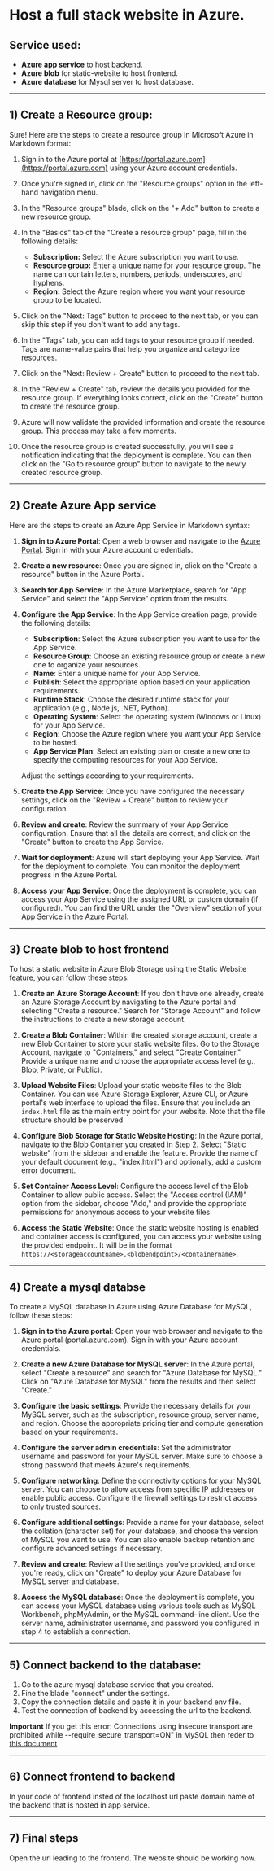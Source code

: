 # Host a full stack website in Azure.
## Service used: 
+ **Azure app service** to host backend.
+ **Azure blob** for static-website to host frontend.
+ **Azure database** for Mysql server to host database.

 ---
 
## 1) Create a Resource group:

Sure! Here are the steps to create a resource group in Microsoft Azure in Markdown format:

1. Sign in to the Azure portal at [https://portal.azure.com](https://portal.azure.com) using your Azure account credentials.

2. Once you're signed in, click on the "Resource groups" option in the left-hand navigation menu.

3. In the "Resource groups" blade, click on the "+ Add" button to create a new resource group.

4. In the "Basics" tab of the "Create a resource group" page, fill in the following details:
   - **Subscription:** Select the Azure subscription you want to use.
   - **Resource group:** Enter a unique name for your resource group. The name can contain letters, numbers, periods, underscores, and hyphens.
   - **Region:** Select the Azure region where you want your resource group to be located.

5. Click on the "Next: Tags" button to proceed to the next tab, or you can skip this step if you don't want to add any tags.

6. In the "Tags" tab, you can add tags to your resource group if needed. Tags are name-value pairs that help you organize and categorize resources.

7. Click on the "Next: Review + Create" button to proceed to the next tab.

8. In the "Review + Create" tab, review the details you provided for the resource group. If everything looks correct, click on the "Create" button to create the resource group.

9. Azure will now validate the provided information and create the resource group. This process may take a few moments.

10. Once the resource group is created successfully, you will see a notification indicating that the deployment is complete. You can then click on the "Go to resource group" button to navigate to the newly created resource group.

---

## 2) Create Azure App service 

 Here are the steps to create an Azure App Service in Markdown syntax:

1. **Sign in to Azure Portal**: Open a web browser and navigate to the [Azure Portal](https://portal.azure.com/). Sign in with your Azure account credentials.

2. **Create a new resource**: Once you are signed in, click on the "Create a resource" button in the Azure Portal.

3. **Search for App Service**: In the Azure Marketplace, search for "App Service" and select the "App Service" option from the results.

4. **Configure the App Service**: In the App Service creation page, provide the following details:

   - **Subscription**: Select the Azure subscription you want to use for the App Service.
   - **Resource Group**: Choose an existing resource group or create a new one to organize your resources.
   - **Name**: Enter a unique name for your App Service.
   - **Publish**: Select the appropriate option based on your application requirements.
   - **Runtime Stack**: Choose the desired runtime stack for your application (e.g., Node.js, .NET, Python).
   - **Operating System**: Select the operating system (Windows or Linux) for your App Service.
   - **Region**: Choose the Azure region where you want your App Service to be hosted.
   - **App Service Plan**: Select an existing plan or create a new one to specify the computing resources for your App Service.

   Adjust the settings according to your requirements.

5. **Create the App Service**: Once you have configured the necessary settings, click on the "Review + Create" button to review your configuration.

6. **Review and create**: Review the summary of your App Service configuration. Ensure that all the details are correct, and click on the "Create" button to create the App Service.

7. **Wait for deployment**: Azure will start deploying your App Service. Wait for the deployment to complete. You can monitor the deployment progress in the Azure Portal.

8. **Access your App Service**: Once the deployment is complete, you can access your App Service using the assigned URL or custom domain (if configured). You can find the URL under the "Overview" section of your App Service in the Azure Portal.

---

## 3) Create blob to host frontend

To host a static website in Azure Blob Storage using the Static Website feature, you can follow these steps:

1. **Create an Azure Storage Account**: If you don't have one already, create an Azure Storage Account by navigating to the Azure portal and selecting "Create a resource." Search for "Storage Account" and follow the instructions to create a new storage account.

2. **Create a Blob Container**: Within the created storage account, create a new Blob Container to store your static website files. Go to the Storage Account, navigate to "Containers," and select "Create Container." Provide a unique name and choose the appropriate access level (e.g., Blob, Private, or Public).

3. **Upload Website Files**: Upload your static website files to the Blob Container. You can use Azure Storage Explorer, Azure CLI, or Azure portal's web interface to upload the files. Ensure that you include an `index.html` file as the main entry point for your website. Note that the file structure should be preserved

4. **Configure Blob Storage for Static Website Hosting**: In the Azure portal, navigate to the Blob Container you created in Step 2. Select "Static website" from the sidebar and enable the feature. Provide the name of your default document (e.g., "index.html") and optionally, add a custom error document.

5. **Set Container Access Level**: Configure the access level of the Blob Container to allow public access. Select the "Access control (IAM)" option from the sidebar, choose "Add," and provide the appropriate permissions for anonymous access to your website files.

6. **Access the Static Website**: Once the static website hosting is enabled and container access is configured, you can access your website using the provided endpoint. It will be in the format `https://<storageaccountname>.<blobendpoint>/<containername>`.

---

## 4) Create a mysql databse

To create a MySQL database in Azure using Azure Database for MySQL, follow these steps:

1. **Sign in to the Azure portal**: Open your web browser and navigate to the Azure portal (portal.azure.com). Sign in with your Azure account credentials.

2. **Create a new Azure Database for MySQL server**: In the Azure portal, select "Create a resource" and search for "Azure Database for MySQL." Click on "Azure Database for MySQL" from the results and then select "Create."

3. **Configure the basic settings**: Provide the necessary details for your MySQL server, such as the subscription, resource group, server name, and region. Choose the appropriate pricing tier and compute generation based on your requirements.

4. **Configure the server admin credentials**: Set the administrator username and password for your MySQL server. Make sure to choose a strong password that meets Azure's requirements.

5. **Configure networking**: Define the connectivity options for your MySQL server. You can choose to allow access from specific IP addresses or enable public access. Configure the firewall settings to restrict access to only trusted sources.

6. **Configure additional settings**: Provide a name for your database, select the collation (character set) for your database, and choose the version of MySQL you want to use. You can also enable backup retention and configure advanced settings if necessary.

7. **Review and create**: Review all the settings you've provided, and once you're ready, click on "Create" to deploy your Azure Database for MySQL server and database.

8. **Access the MySQL database**: Once the deployment is complete, you can access your MySQL database using various tools such as MySQL Workbench, phpMyAdmin, or the MySQL command-line client. Use the server name, administrator username, and password you configured in step 4 to establish a connection.

---

## 5) Connect backend to the database:
1. Go to the azure mysql database service that you created.
2. Fine the blade "connect" under the settings.
3. Copy the connection details and paste it in your backend env file.
4. Test the connection of backend by accessing the url to the backend.

**Important**  If you get this error: Connections using insecure transport are prohibited while --require_secure_transport=ON" in MySQL then reder to [this document](https://learn.microsoft.com/en-gb/azure/mysql/flexible-server/how-to-connect-tls-ssl#disable-ssl-enforcement-on-your-flexible-server)

---

## 6) Connect frontend to backend
In your code of frontend insted of the localhost url paste domain name of the backend that is hosted in app service.

---

## 7) Final steps
Open the url leading to the frontend. The website should be working now. 
